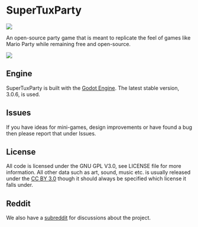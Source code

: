 # SuperTuxParty
![](icon-smallest.png)

An open-source party game that is meant to replicate the feel of games like
Mario Party while remaining free and open-source.

![](screenshot.png)

## Engine
SuperTuxParty is built with the [Godot Engine](https://godotengine.org/). The
latest stable version, 3.0.6, is used.

## Issues
If you have ideas for mini-games, design improvements or have found a bug then
please report that under Issues.

## License
All code is licensed under the GNU GPL V3.0, see LICENSE file for more
information. All other data such as art, sound, music etc. is usually
released under the [CC BY 3.0](https://creativecommons.org/licenses/by/3.0/)
though it should always be specified which license it falls under.

## Reddit
We also have a [subreddit](https://www.reddit.com/r/SuperTuxParty/) for discussions about the project.
